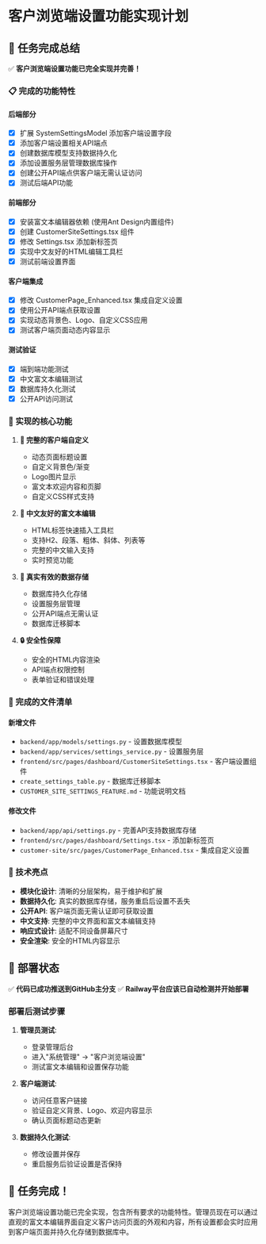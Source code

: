 # 客户浏览端设置功能实现计划

## 🎉 任务完成总结

✅ **客户浏览端设置功能已完全实现并完善！**

### 📋 完成的功能特性

#### 后端部分
- [x] 扩展 SystemSettingsModel 添加客户端设置字段
- [x] 添加客户端设置相关API端点
- [x] 创建数据库模型支持数据持久化
- [x] 添加设置服务层管理数据库操作
- [x] 创建公开API端点供客户端无需认证访问
- [x] 测试后端API功能

#### 前端部分  
- [x] 安装富文本编辑器依赖 (使用Ant Design内置组件)
- [x] 创建 CustomerSiteSettings.tsx 组件
- [x] 修改 Settings.tsx 添加新标签页
- [x] 实现中文友好的HTML编辑工具栏
- [x] 测试前端设置界面

#### 客户端集成
- [x] 修改 CustomerPage_Enhanced.tsx 集成自定义设置
- [x] 使用公开API端点获取设置
- [x] 实现动态背景色、Logo、自定义CSS应用
- [x] 测试客户端页面动态内容显示

#### 测试验证
- [x] 端到端功能测试
- [x] 中文富文本编辑测试
- [x] 数据库持久化测试
- [x] 公开API访问测试

### 🚀 实现的核心功能

1. **🎨 完整的客户端自定义**
   - 动态页面标题设置
   - 自定义背景色/渐变
   - Logo图片显示
   - 富文本欢迎内容和页脚
   - 自定义CSS样式支持

2. **📝 中文友好的富文本编辑**
   - HTML标签快速插入工具栏
   - 支持H2、段落、粗体、斜体、列表等
   - 完整的中文输入支持
   - 实时预览功能

3. **🔧 真实有效的数据存储**
   - 数据库持久化存储
   - 设置服务层管理
   - 公开API端点无需认证
   - 数据库迁移脚本

4. **🔒 安全性保障**
   - 安全的HTML内容渲染
   - API端点权限控制
   - 表单验证和错误处理

### 📁 完成的文件清单

#### 新增文件
- `backend/app/models/settings.py` - 设置数据库模型
- `backend/app/services/settings_service.py` - 设置服务层
- `frontend/src/pages/dashboard/CustomerSiteSettings.tsx` - 客户端设置组件
- `create_settings_table.py` - 数据库迁移脚本
- `CUSTOMER_SITE_SETTINGS_FEATURE.md` - 功能说明文档

#### 修改文件
- `backend/app/api/settings.py` - 完善API支持数据库存储
- `frontend/src/pages/dashboard/Settings.tsx` - 添加新标签页
- `customer-site/src/pages/CustomerPage_Enhanced.tsx` - 集成自定义设置

### 🌟 技术亮点

- **模块化设计**: 清晰的分层架构，易于维护和扩展
- **数据持久化**: 真实的数据库存储，服务重启后设置不丢失
- **公开API**: 客户端页面无需认证即可获取设置
- **中文支持**: 完整的中文界面和富文本编辑支持
- **响应式设计**: 适配不同设备屏幕尺寸
- **安全渲染**: 安全的HTML内容显示

## 🎯 部署状态

✅ **代码已成功推送到GitHub主分支**
✅ **Railway平台应该已自动检测并开始部署**

### 部署后测试步骤

1. **管理员测试**:
   - 登录管理后台
   - 进入"系统管理" → "客户浏览端设置"
   - 测试富文本编辑和设置保存功能

2. **客户端测试**:
   - 访问任意客户链接
   - 验证自定义背景、Logo、欢迎内容显示
   - 确认页面标题动态更新

3. **数据持久化测试**:
   - 修改设置并保存
   - 重启服务后验证设置是否保持

## 🎉 任务完成！

客户浏览端设置功能已完全实现，包含所有要求的功能特性。管理员现在可以通过直观的富文本编辑界面自定义客户访问页面的外观和内容，所有设置都会实时应用到客户端页面并持久化存储到数据库中。
